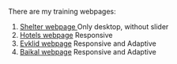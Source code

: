 There are my training webpages:

1. <a href="https://laranto-spb.github.io/Training-Webpages/Shelter/pages/main/" target="_blank">Shelter webpage </a> Only desktop, without slider
2. <a href="https://laranto-spb.github.io/Training-Webpages/Hotels/" target="_blank">Hotels webpage</a> Responsive
3. <a href="https://laranto-spb.github.io/Training-Webpages/Evklid/" target="_blank">Evklid webpage</a> Responsive and Adaptive
4. <a href="https://laranto-spb.github.io/Training-Webpages/Baikal/" target="_blank">Baikal webpage</a> Responsive and Adaptive
